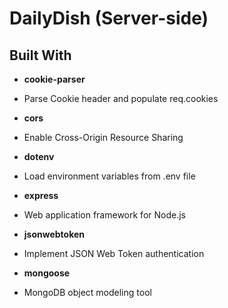 # DailyDish (Server-side)

## Built With
* **cookie-parser**
 * Parse Cookie header and populate req.cookies
 
* **cors**
 * Enable Cross-Origin Resource Sharing
 
* **dotenv**
 * Load environment variables from .env file
 
* **express**
 * Web application framework for Node.js
 
* **jsonwebtoken**
 * Implement JSON Web Token authentication
 
* **mongoose**
 * MongoDB object modeling tool